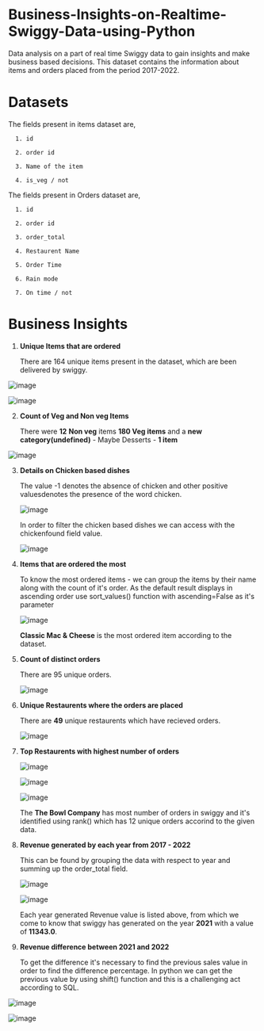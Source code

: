 # Business-Insights-on-Realtime-Swiggy-Data-using-Python
Data analysis on a part of real time Swiggy data to gain insights and make business based decisions. This dataset contains the information about items and orders placed from the period 2017-2022.

# Datasets
The fields present in items dataset are,

      1. id 
   
      2. order id
   
      3. Name of the item
   
      4. is_veg / not

   
The fields present in Orders dataset are,

      1. id
      
      2. order id
      
      3. order_total
      
      4. Restaurent Name
      
      5. Order Time

      6. Rain mode

      7. On time / not

# Business Insights 

1. **Unique Items that are ordered**

   There are 164 unique items present in the dataset, which are been delivered by swiggy.
   
![image](https://github.com/deva-246/Business-Insights-on-Realtime-Swiggy-Data-using-Python/assets/75877347/50243034-36fe-46ce-bd85-8dc2dc85ebab)

![image](https://github.com/deva-246/Business-Insights-on-Realtime-Swiggy-Data-using-Python/assets/75877347/348136a8-c490-42b0-a5ff-e066482cd83a)



2. **Count of Veg and Non veg Items**

   There were **12** **Non veg** items
   **180 Veg items**
   and a **new category(undefined)** - Maybe Desserts - **1 item**

![image](https://github.com/deva-246/Business-Insights-on-Realtime-Swiggy-Data-using-Python/assets/75877347/bc3edb70-5162-4baa-8e44-c8e9e07d4556)



3. **Details on Chicken based dishes**

   The value -1 denotes the absence of chicken and other positive valuesdenotes the presence of the word chicken.
   
   ![image](https://github.com/deva-246/Business-Insights-on-Realtime-Swiggy-Data-using-Python/assets/75877347/819dcd83-c16c-41d3-9b00-fe5d94839b5f)

   In order to filter the chicken based dishes we can access with the chickenfound field value.

   ![image](https://github.com/deva-246/Business-Insights-on-Realtime-Swiggy-Data-using-Python/assets/75877347/bbb42964-d7be-4742-98de-5466c05e0d70)
   
   

4. **Items that are ordered the most**

   To know the most ordered items - we can group the items by their name along with the count of it's order. As the default result displays in ascending order use sort_values() function with ascending=False as it's parameter

   ![image](https://github.com/deva-246/Business-Insights-on-Realtime-Swiggy-Data-using-Python/assets/75877347/f3e7d9a1-1c1f-483b-a928-909cf5db524a)


   **Classic Mac & Cheese** is the most ordered item according to the dataset.
   
  


5. **Count of distinct orders**
   
   There are 95 unique orders.
    
   ![image](https://github.com/deva-246/Business-Insights-on-Realtime-Swiggy-Data-using-Python/assets/75877347/8ef18417-94d8-41df-bfea-0653aa532e53)
   
   

6. **Unique Restaurents where the orders are placed**
   
   There are **49** unique restaurents which have recieved orders.
   
   ![image](https://github.com/deva-246/Business-Insights-on-Realtime-Swiggy-Data-using-Python/assets/75877347/d25f77d6-3223-40d0-8e93-3e4e47256662)
   

7. **Top Restaurents with highest number of orders**

   ![image](https://github.com/deva-246/Business-Insights-on-Realtime-Swiggy-Data-using-Python/assets/75877347/ef2fe329-ac05-4188-89e1-ac116f6b65b4)

   ![image](https://github.com/deva-246/Business-Insights-on-Realtime-Swiggy-Data-using-Python/assets/75877347/936a327e-7a6c-4366-a8e0-6643e0233135)

   ![image](https://github.com/deva-246/Business-Insights-on-Realtime-Swiggy-Data-using-Python/assets/75877347/5f040e64-5971-4530-b9f0-cd46ca8466b0)

   The **The Bowl Company** has most number of orders in swiggy and it's identified using rank() which has 12 unique orders accorind to the given data.	
   
   

8. **Revenue generated by each year from 2017 - 2022**

    This can be found by grouping the data with respect to year and summing up the order_total field.

   ![image](https://github.com/deva-246/Business-Insights-on-Realtime-Swiggy-Data-using-Python/assets/75877347/0717f814-6e8f-487d-8900-566859584e83)

   ![image](https://github.com/deva-246/Business-Insights-on-Realtime-Swiggy-Data-using-Python/assets/75877347/c3399b62-834b-4d17-a5c0-1997b679a327)

   Each year generated Revenue value is listed above, from which we come to know that swiggy has generated on the year **2021** with a value of **11343.0**.
   


9. **Revenue difference between 2021 and 2022**

    To get the difference it's necessary to find the previous sales value in order to find the difference percentage. In python we can get the previous value by using shift() function and this is a challenging act according to SQL.

  ![image](https://github.com/deva-246/Business-Insights-on-Realtime-Swiggy-Data-using-Python/assets/75877347/32292fe0-d6c2-48fa-b7d9-f63dde76bd41)

  ![image](https://github.com/deva-246/Business-Insights-on-Realtime-Swiggy-Data-using-Python/assets/75877347/0ab78cf6-6ef5-41a1-935c-40ce33232ee4)



    


   
   


   

   


   


   


   


